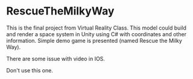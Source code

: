 # RescueTheMilkyWay
This is the final project from Virtual Reality Class. This model could build and render a space system in Unity using C# with coordinates and other information. Simple demo game is presented (named Rescue the Milky Way). 

There are some issue with video in IOS.

Don't use this one.

